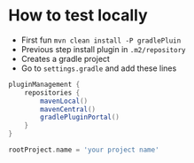 # How to test locally

- First fun `mvn clean install -P gradlePluin`
- Previous step install plugin in `.m2/repository`
- Creates a gradle project
- Go to `settings.gradle` and add these lines

```groovy
pluginManagement {
    repositories {
        mavenLocal()
        mavenCentral()
        gradlePluginPortal()
    }
}

rootProject.name = 'your project name'
```

